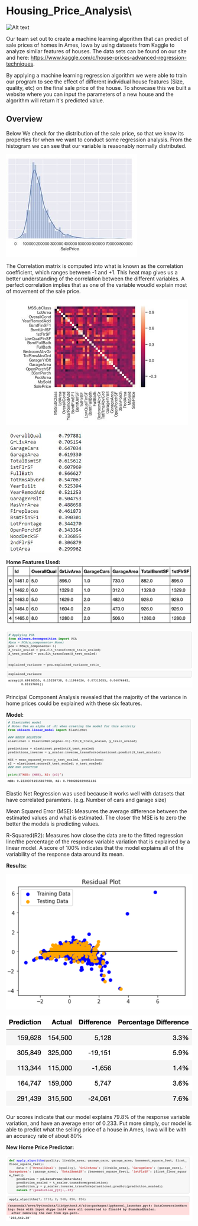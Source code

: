 # Housing_Price_Analysis\
![Alt text](https://a1.r9cdn.net/rimg/himg/ef/91/94/sembo-US-H254064-294144a_hb_a_003.jpg_resizeMode=FitInside_formatSettings=jpeg(quality-90)-663391.jpg?width=500&height=350&crop=true&caller=HotelDetailsPhoto "Iowa House")

Our team set out to create a machine learning algorithm that can predict of sale prices of homes in Ames, Iowa by using datasets from Kaggle to analyze similar features of houses. The data sets can be found on our site and here: https://www.kaggle.com/c/house-prices-advanced-regression-techniques.

By applying a machine learning regression algorithm we were able to train our program to see the effect of different individual house features (Size, quality, etc) on the final sale price of the house. To showcase this we built a website where you can input the parameters of a new house and the algorithm will return it's predicted value.

## Overview
Below We check for the distribution of the sale price, so that we know its properties for when we want to conduct some regression analysis. From the histogram we can see that our variable is reasonably normally distributed. 

![Alt text](https://github.com/DLaury/Housing_Price_Analysis/blob/master/Iowa%20Images/Distribution_SalePrice.JPG)

The Correlation matrix is computed into what is known as the correlation coefficient, which ranges between -1 and +1. This heat map gives us a better understanding of the correlation between the different variables. A perfect correlation implies that
as one of the variable woudld explain most of movement of the sale price.

![Alt text](https://github.com/DLaury/Housing_Price_Analysis/blob/master/Iowa%20Images/Correlation%20Matrix.JPG)

![Alt text](https://github.com/DLaury/Housing_Price_Analysis/blob/master/Iowa%20Images/Correlation%20Matrix%202.JPG)


**Home Features Used:**
![Alt text](https://github.com/DLaury/Housing_Price_Analysis/blob/master/Iowa%20Images/Dataframe.png)

![Alt text](https://github.com/DLaury/Housing_Price_Analysis/blob/master/Iowa%20Images/Explained_Variance.png)

Principal Component Analysis revealed that the majority of the variance in home prices could be explained with these six features. 

**Model:**
![Alt text](https://github.com/DLaury/Housing_Price_Analysis/blob/master/Iowa%20Images/Elastic_Net_Model.png)

Elastic Net Regression was used because it works well with datasets that have correlated paramters. (e.g. Number of cars and garage size)

Mean Squared Error (MSE): Measures the average difference between the estimated values and what is estimated. The closer the MSE is to zero the better the models is predicting values.

R-Squared(R2): Measures how close the data are to the fitted regression line/the percentage of the response variable variation that is explained by a linear model. A score of 100% indicates that the model explains all of the variability of the response data around its mean. 


**Results:**

![Alt text](https://github.com/DLaury/Housing_Price_Analysis/blob/master/Iowa%20Images/Chart.png)

![Alt text](https://github.com/DLaury/Housing_Price_Analysis/blob/master/Iowa%20Images/Predict_vs_actual_percentage.png)

Our scores indicate that our model explains 79.8% of the response variable variation, and have an average error of 0.233. Put more simply, our model is able to predict what the selling price of a house in Ames, Iowa will be with an accuracy rate of about 80% 

**New Home Price Predictor:**

![Alt text](https://github.com/DLaury/Housing_Price_Analysis/blob/master/Iowa%20Images/Predictor_algorithm.png)
